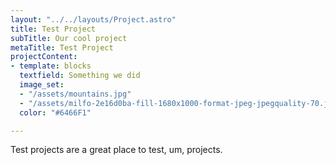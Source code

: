 ```yaml
---
layout: "../../layouts/Project.astro"
title: Test Project
subTitle: Our cool project
metaTitle: Test Project
projectContent:
- template: blocks
  textfield: Something we did
  image_set:
  - "/assets/mountains.jpg"
  - "/assets/milfo-2e16d0ba-fill-1680x1000-format-jpeg-jpegquality-70.jpg"
  color: "#6466F1"

---
```

Test projects are a great place to test, um, projects. 